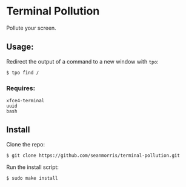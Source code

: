 # Terminal Pollution

Pollute your screen.

## Usage:

Redirect the output of a command to a new window with `tpo`:

```bash
$ tpo find /
```
### Requires:
	xfce4-terminal
	uuid
	bash

## Install

Clone the repo:

```bash
$ git clone https://github.com/seanmorris/terminal-pollution.git
```

Run the install script:


```bash
$ sudo make install
```
